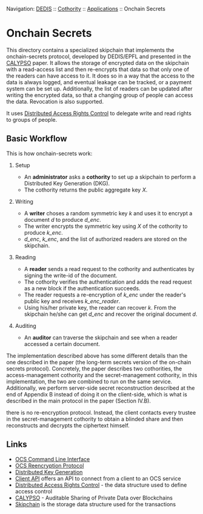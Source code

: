 Navigation: [DEDIS](https://github.com/dedis/doc/tree/master/README.md) ::
[Cothority](../README.md) ::
[Applications](../doc/Applications.md) ::
Onchain Secrets

# Onchain Secrets

This directory contains a specialized skipchain that implements the
onchain-secrets protocol, developed by DEDIS/EPFL and presented in the
[CALYPSO](https://eprint.iacr.org/2018/209.pdf) paper. It allows the storage of
encrypted data on the skipchain with a read-access list and then re-encrypts
that data so that only one of the readers can have access to it. It does so in
a way that the access to the data is always logged, and eventual leakage can be
tracked, or a payment system can be set up. Additionally, the list of readers
can be updated after writing the encrypted data, so that a changing group
of people can access the data. Revocation is also supported.

It uses [Distributed Access Rights Control](darc/README.md) to delegate write
and read rights to groups of people.

## Basic Workflow

This is how onchain-secrets work:

1. Setup
    - An **administrator** asks a **cothority** to set up a skipchain to
    perform a Distributed Key Generation (DKG).
    - The cothority returns the public aggregate key _X_.

2. Writing
    - A **writer** choses a random symmetric key _k_ and uses it to encrypt a
    document _d_ to produce _d_enc_.
    - The writer encrypts the symmetric key using _X_ of the cothority to
    produce _k_enc_.
    - _d_enc_, _k_enc_, and the list of authorized readers are stored on the
    skipchain.

3. Reading
    - A **reader** sends a read request to the cothority and authenticates by
    signing the write-id of the document.
    - The cothority verifies the authentication and adds the read request as a
    new block if the authentication succeeds.
    - The reader requests a re-encryption of _k_enc_ under the reader's public
    key and receives _k_enc_reader_.
    - Using his/her private key, the reader can recover _k_. From the skipchain
    he/she can get _d_enc_ and recover the original document _d_.

4. Auditing
    - An **auditor** can traverse the skipchain and see when a reader accessed
    a certain document.

The implementation described above has some different details than the one
described in the paper (the long-term secrets version of the on-chain secrets
protocol). Concretely, the paper describes two cothorities, the
access-management cothority and the secret-management cothority, in this
implementation, the two are combined to run on the same service. Additionally,
we perform server-side secret reconstruction described at the end of Appendix B
instead of doing it on the client-side, which is what is described in the main
protocol in the paper (Section IV.B).

there is no re-encryption
protocol. Instead, the client contacts every trustee in the secret-management
cothority to obtain a blinded share and then reconstructs and decrypts the
ciphertext himself.

## Links

- [OCS Command Line Interface](CLI.md)
- [OCS Reencryption Protocol](protocol/Reencrypt.md)
- [Distributed Key Generation](../dkg/DKG.md)
- [Client API](service/README.md) offers an API to connect from a client to an
OCS service
- [Distributed Access Rights Control](darc/README.md) - the data structure used
to define access control
- [CALYPSO](https://eprint.iacr.org/2018/209.pdf) - Auditable Sharing of
  Private Data over Blockchains
- [Skipchain](../skipchain/README.md) is the storage data structure used for the
transactions
